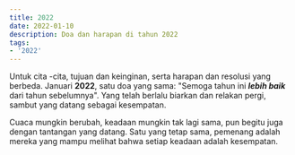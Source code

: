 ```yaml
---
title: 2022
date: 2022-01-10
description: Doa dan harapan di tahun 2022
tags:
- '2022'
---
```

Untuk cita -cita, tujuan dan keinginan, serta harapan dan resolusi yang berbeda. Januari **2022**, satu doa yang sama: "Semoga tahun ini **_lebih baik_** dari tahun sebelumnya". Yang telah berlalu biarkan dan relakan pergi, sambut yang datang sebagai kesempatan. 

Cuaca mungkin berubah, keadaan mungkin tak lagi sama, pun begitu juga dengan tantangan yang datang. Satu yang tetap sama, pemenang adalah mereka yang mampu melihat bahwa setiap keadaan adalah kesempatan.
